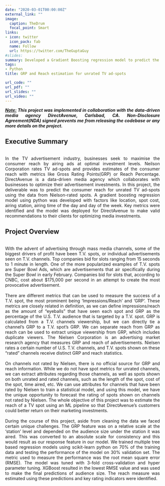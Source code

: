 ```yaml
---
date: "2020-03-01T00:00:00Z"
external_link: ""
image:
  caption: TheDrum
  focal_point: Smart
links:
- icon: twitter
  icon_pack: fab
  name: Follow
  url: https://twitter.com/TheGuptaGuy
#slides: 
summary: Developed a Gradient Boosting regression model to predict the reach for unrated TV advertisements
tags:
- Python
title: GRP and Reach estimation for unrated TV ad-spots 

url_code: ""
url_pdf: ""
url_slides: ""
url_video: ""
---
```


<div style="text-align:justify"><span>
<p><b><i><u>Note:</u> This project was implemented in collaboration with the data-driven media agency DirectAvenue, Carlsbad, CA. Non-Disclosure Agreement(NDA) signed prevents me from releasing the codebase or any more details on the project.
 </i></b></p>
</span></div>

## Executive Summary
<br>
<div style="text-align:justify"><span>
In the TV advertisement industry, businesses seek to maximise the consumer reach by airing ads at optimal investment levels. Neilson Corporation rates TV ad-spots and provides estimates of the consumer reach with metrics like Gross Rating Points(GRP) or Reach Percentage. DirectAvenue is a data-driven media agency which collaborates with businesses to optimize their advertisement investments. In this project, the deliverable was to predict the consumer reach for unrated TV ad-spots using the data from Nielson-rated spots. A gradient boosting regression model using python was developed with factors like location, spot cost, airing station, airing time of the day and day of the week. Key metrics were identified and the model was deployed for DirectAvenue to make valid recommendations to their clients for optimizing media investments.
</span></div>

## Project Overview
<br>
<div style="text-align:justify"><span>
With the advent of advertising through mass media channels, some of the biggest drivers of profit have been T.V. spots, or individual advertisements seen on T.V. channels. Top companies bid for slots ranging from 15 seconds to 1 minute in length. One of the more popularized examples of T.V. spots are Super Bowl Ads, which are advertisements that air specifically during the Super Bowl in early February. Companies bid for slots that, according to CNBC, cost about $175,000 per second in an attempt to create the most provocative advertisement.
</span></div>
<br>
<div style="text-align:justify"><span>
There are different metrics that can be used to measure the success of a T.V. spot, the most prominent being ‘Impressions/Reach’ and ‘GRP’. These metrics are closely related in definition, as we can define impressions/reach as the amount of “eyeballs” that have seen each spot and GRP as the percentage of the U.S. T.V. audience that is targeted by a T.V. spot. GRP is calculated from a T.V. channels viewership, but we can directly tie a channel’s GRP to a T.V. spot’s GRP. We can separate reach from GRP as reach can be used to extract unique viewership from GRP, which includes duplicate viewers. The Nielsen Corporation is an advertising market research agency that measures GRP and reach of advertisements. Nielsen rates a certain number of U.S. T.V. channels, and T.V. spots shown on these “rated” channels receive distinct GRP and reach statistics.
</span></div>
<br>
<div style="text-align:justify"><span>
On channels not rated by Nielsen, there is no official source for GRP and reach information. While we do not have spot metrics for unrated channels, we can extract attributes regarding those channels, as well as spots shown on both unrated and rated channels, such as the length of the spot, cost of the spot, time aired, etc. We can use attributes for channels that have been rated by Nielsen to train a statistical model, and using this model, we have the unique opportunity to forecast the rating of spots shown on channels not rated by Nielsen. The whole objective of this project was to estimate the reach of a TV spot using an ML pipeline so that DirectAvenue’s customers could better return on their marketing investments.
</span></div>
<br>
<div style="text-align:justify"><span>
During the course of this project, aside from cleaning the data we faced certain unique challenges. The GRP feature was on a relative scale at the ‘station’ level and depended on the audience size under the station it was aired. This was converted to an absolute scale for consistency and this would result as our response feature in our model. We trained multiple tree based regression models using scikit-learn python on 70% of the training data and testing the performance of the model on 30% validation set. The metric used to measure the performance was the root mean square error (RMSE). The model was tuned with 3-fold cross-validation and hyper parameter tuning. XGBoost resulted in the lowest RMSE value and was used to make the final predictions of audience size. The reach measure was estimated using these predictions and key rating indicators were identified.
</span></div>




